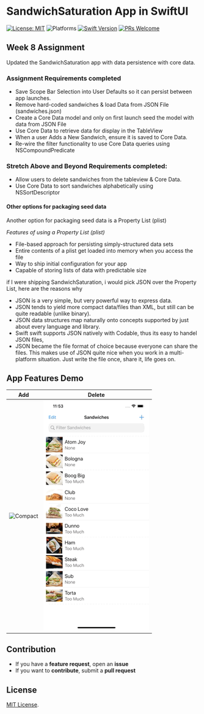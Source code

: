 # SandwichSaturation App in SwiftUI


[![License: MIT](https://img.shields.io/badge/License-MIT-yellow.svg)](https://opensource.org/licenses/MIT)
![Platforms](https://img.shields.io/badge/platform-iOS-lightgrey.svg)
[![Swift Version](https://img.shields.io/badge/Swift-5.2-F16D39.svg?style=flat)](https://developer.apple.com/swift)
[![PRs Welcome](https://img.shields.io/badge/PRs-welcome-brightgreen.svg?style=flat-square)](http://makeapullrequest.com)


## Week 8 Assignment

Updated the SandwichSaturation app with data persistence with core data.

### Assignment Requirements completed
* Save Scope Bar Selection into User Defaults so it can persist between app launches.
* Remove hard-coded sandwiches & load Data from JSON File (sandwiches.json) 
* Create a Core Data model and only on first launch seed the model with data from JSON File
* Use Core Data to retrieve data for display in the TableView
* When a user Adds a New Sandwich, ensure it is saved to Core Data.
* Re-wire the filter functionality to use Core Data queries using NSCompoundPredicate

### Stretch Above and Beyond Requirements completed:
* Allow users to delete sandwiches from the tableview & Core Data.
* Use Core Data to sort sandwiches alphabetically using NSSortDescriptor

#### Other options for packaging seed data
Another option for packaging seed data is a Property List (plist)

*Features of using a Property List (plist)*

* File-based approach for persisting simply-structured data sets
* Entire contents of a plist get loaded into memory when you access the file
* Way to ship initial configuration for your app
* Capable of storing lists of data with predictable size

if I were shipping SandwichSaturation, i would pick JSON over the Property List, here are the reasons why

* JSON is a very simple, but very powerful way to express data.
* JSON tends to yield more compact data/files than XML, but still can be quite readable (unlike binary).
* JSON data structures map naturally onto concepts supported by just about every language and library.
* Swift swift supports JSON natively with Codable, thus its easy to handel JSON files,
* JSON became the file format of choice because everyone can share the files. This makes use of JSON quite nice when you work in a multi-platform situation. Just write the file once, share it, life goes on.

## App Features Demo

| Add | Delete |
|:-------------------------:|:-------------------------:
|![Compact](Demo/LoadnAdd.gif)  |  ![Large](Demo/Delete.gif) | 



## Contribution
- If you have a **feature request**, open an **issue**
- If you want to **contribute**, submit a **pull request**


## License
[MIT License](https://github.com/byaruhaf/RWiOSBootcamp/blob/master/LICENSE).